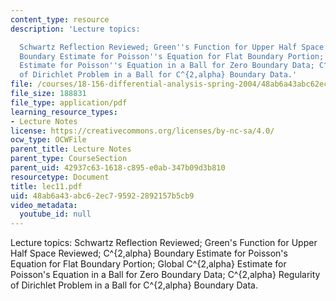 ```yaml
---
content_type: resource
description: 'Lecture topics:

  Schwartz Reflection Reviewed; Green''s Function for Upper Half Space Reviewed; C^{2,alpha}
  Boundary Estimate for Poisson''s Equation for Flat Boundary Portion; Global C^{2,alpha}
  Estimate for Poisson''s Equation in a Ball for Zero Boundary Data; C^{2,alpha} Regularity
  of Dirichlet Problem in a Ball for C^{2,alpha} Boundary Data.'
file: /courses/18-156-differential-analysis-spring-2004/48ab6a43abc62ec795922892157b5cb9_lec11.pdf
file_size: 188831
file_type: application/pdf
learning_resource_types:
- Lecture Notes
license: https://creativecommons.org/licenses/by-nc-sa/4.0/
ocw_type: OCWFile
parent_title: Lecture Notes
parent_type: CourseSection
parent_uid: 42937c63-1618-c895-e0ab-347b09d3b810
resourcetype: Document
title: lec11.pdf
uid: 48ab6a43-abc6-2ec7-9592-2892157b5cb9
video_metadata:
  youtube_id: null
---
```

Lecture topics:
Schwartz Reflection Reviewed; Green's Function for Upper Half Space Reviewed; C^{2,alpha} Boundary Estimate for Poisson's Equation for Flat Boundary Portion; Global C^{2,alpha} Estimate for Poisson's Equation in a Ball for Zero Boundary Data; C^{2,alpha} Regularity of Dirichlet Problem in a Ball for C^{2,alpha} Boundary Data.